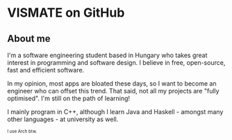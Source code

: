 # VISMATE on GitHub

## About me
I'm a software engineering student based in Hungary who takes great interest in programming and software design. 
I believe in free, open-source, fast and efficient software. 

In my opinion, most apps are bloated these days, so I want to become an engineer who can offset this trend. That said, not all my projects are "fully optimised". I'm still on the path of learning!

I mainly program in C++, although I learn Java and Haskell - amongst many other languages - at university as well.

<sup><sup>I use Arch btw.</sup></sup>
